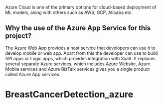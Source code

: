 Azure Cloud is one of the primary options for cloud-based deployment of ML models, along with others such as AWS, GCP, Alibaba etc.

## Why the use of the Azure App Service for this project?

The Azure Web App provides a host service that developers can use it to develop mobile or web app. Apart from this the developer can use to build API apps or Logic apps, which provides integration with SaaS. It replaces several separate Azure services, which includes Azure Website, Azure Mobile services and Azure BizTalk services gives you a single product called Azure App services.
# BreastCancerDetection_azure
